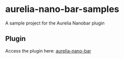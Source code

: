 # aurelia-nano-bar-samples

A sample project for the Aurelia Nanobar plugin

## Plugin

Access the plugin here: [aurelia-nano-bar](https://github.com/fedoranimus/aurelia-nano-bar)

